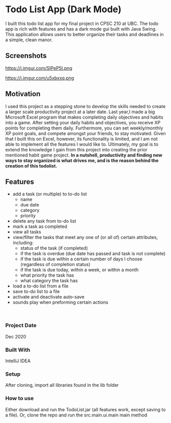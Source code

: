 # Todo List App (Dark Mode)
I built this todo list app for my final project in CPSC 210 at UBC. The todo app is rich with features and has a dark mode gui built with Java Swing.
This application allows users to better organize their tasks and deadlines in a simple, clean
manor.

## Screenshots
https://i.imgur.com/SlPeP5I.png

https://i.imgur.com/u5xbxxq.png

## Motivation
I used this project as a stepping stone to develop the skills needed to create a larger scale productivity
project at a later date. Last year,I made a big Microsoft Excel program that makes completing
daily objectives and habits into a game. After setting your daily habits and objectives, you receive XP points for
completing them daily. Furthermore, you can set weekly/monthly XP point goals, and compete amongst your friends,
to stay motivated. Given that I built this on Excel, however, its functionality is limited, and I am not able to
implement all the features I would like to. Ultimately, my goal is to extend the knowledge I gain from this project
into creating the prior
mentioned habit game project. **In a nutshell, productivity and finding new ways to stay organized is what drives me,
and is the reason behind the creation of this todolist.**

## Features
- add a task (or multiple) to to-do list
    - name
    - due date
    - category
    - priority
- delete any task from to-do list
- mark a task as completed
- view all tasks
- view/filter the tasks that meet any one of (or all of) certain attributes, including:
    - status of the task (if completed)
    - if the task is overdue (due date has passed and task is not complete)
    - if the task is due within a certain number of days I choose (regardless of completion status)
    - if the task is due today, within a week, or within a month
    - what priority the task has
    - what category the task has
- load a to-do list from a file
- save to-do list to a file
- activate and deactivate auto-save
- sounds play when preforming certain actions

&nbsp;

### Project Date
Dec 2020

### Built With
IntelliJ IDEA

### Setup
After cloning, import all libraries found in the lib folder

### How to use
Either download and run the TodoList.jar (all features work, except saving to a file).
Or, clone the repo and run the src.main.ui.main main method

